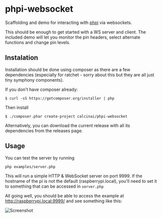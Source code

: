 # phpi-websocket
Scaffolding and demo for interacting with [phpi](https://github.com/calcinai/phpi) via websockets.

This should be enough to get started with a WS server and client. The included demo will let you monitor the pin headers, select alternate 
functions and change pin levels.

## Instalation

Installation should be done using composer as there are a few dependencies (especially for ratchet - sorry about this but they are all just tiny symphony components).

If you don't have composer already:

```$ curl -sS https://getcomposer.org/installer | php```

Then install

```$ ./composer.phar create-project calcinai/phpi-websocket```

Alternatively, you can download the current release with all its dependencies from the releases page.

## Usage

You can test the server by running 

```php examples/server.php```

This will run a simple HTTP & WebSocket server on port 9999.  If the hostname of the pi is not the default (raspberrypi.local), you'll need 
to set it to something that can be accessed in `server.php`

All going well, you should be able to access the example at http://raspberrypi.local:9999/ and see something like this:

![Screenshot](/../screenshots/phpi-websocket-pi3.png/?raw=true)
